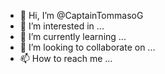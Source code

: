 - 👋 Hi, I’m @CaptainTommasoG
- 👀 I’m interested in ...
- 🌱 I’m currently learning ...
- 💞️ I’m looking to collaborate on ...
- 📫 How to reach me ...

<!---
CaptainTommasoG/CaptainTommasoG is a ✨ special ✨ repository because its `README.md` (this file) appears on your GitHub profile.
You can click the Preview link to take a look at your changes.
--->

